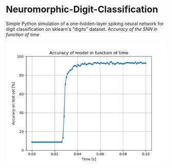 # Neuromorphic-Digit-Classification
 Simple Python simulation of a one-hidden-layer spiking neural network for digit classification on sklearn's "digits" dataset.
*Accuracy of the SNN in function of time*

![Alt text](Accuracy_evo.png?raw=true "Accuracy of the model in function of time")
